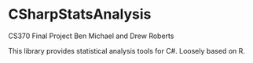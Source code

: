 # CSharpStatsAnalysis
CS370 Final Project
Ben Michael and Drew Roberts

This library provides statistical analysis tools for C#. Loosely based on R.
